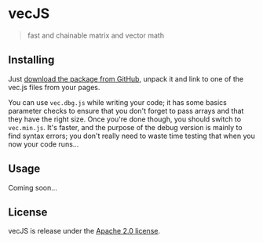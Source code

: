 # vecJS
> fast and chainable matrix and vector math

## Installing
Just [download the package from GitHub](https://github.com/xav/vecJS/archives/master), unpack it and link to one of the vec.js files from your pages.

You can use `vec.dbg.js` while writing your code; it has some basics parameter checks to ensure that you don't forget to pass arrays and that they have the right size.
Once you're done though, you should switch to `vec.min.js`.
It's faster, and the purpose of the debug version is mainly to find syntax errors; you don't really need to waste time testing that when you now your code runs...

## Usage
Coming soon...

## License
vecJS is release under the [Apache 2.0 license](http://www.apache.org/licenses/LICENSE-2.0).
